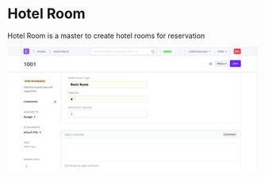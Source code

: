 
# Hotel Room



Hotel Room is a master to create hotel rooms for reservation


![Hotel Room](/files/hotel-room.png)




